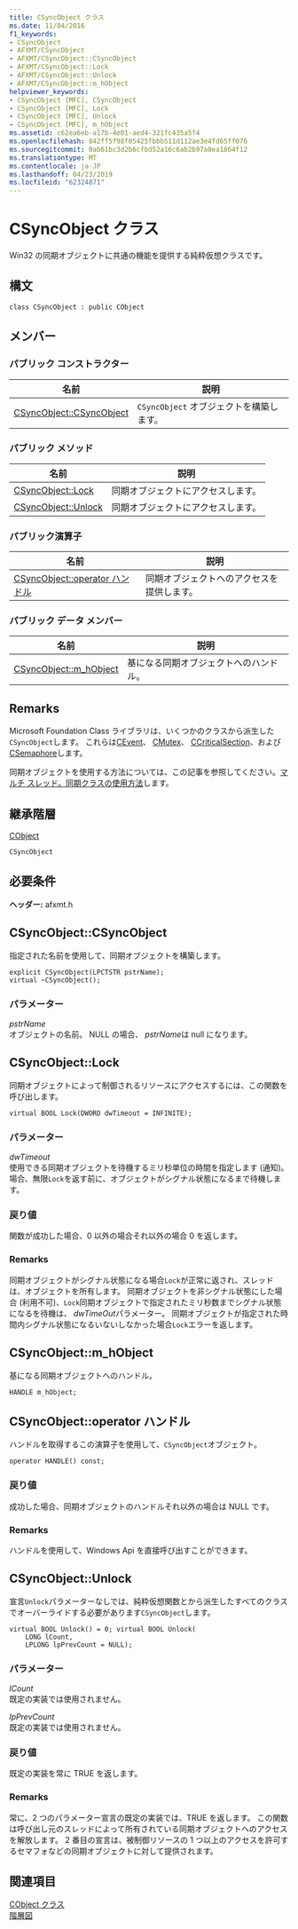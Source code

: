 ```yaml
---
title: CSyncObject クラス
ms.date: 11/04/2016
f1_keywords:
- CSyncObject
- AFXMT/CSyncObject
- AFXMT/CSyncObject::CSyncObject
- AFXMT/CSyncObject::Lock
- AFXMT/CSyncObject::Unlock
- AFXMT/CSyncObject::m_hObject
helpviewer_keywords:
- CSyncObject [MFC], CSyncObject
- CSyncObject [MFC], Lock
- CSyncObject [MFC], Unlock
- CSyncObject [MFC], m_hObject
ms.assetid: c62ea6eb-a17b-4e01-aed4-321fc435a5f4
ms.openlocfilehash: 842ff5f98f05425fbbb511d112ae3e4fd65ff076
ms.sourcegitcommit: 0ab61bc3d2b6cfbd52a16c6ab2b97a8ea1864f12
ms.translationtype: MT
ms.contentlocale: ja-JP
ms.lasthandoff: 04/23/2019
ms.locfileid: "62324871"
---
```

# <a name="csyncobject-class"></a>CSyncObject クラス

Win32 の同期オブジェクトに共通の機能を提供する純粋仮想クラスです。

## <a name="syntax"></a>構文

```
class CSyncObject : public CObject
```

## <a name="members"></a>メンバー

### <a name="public-constructors"></a>パブリック コンストラクター

|名前|説明|
|----------|-----------------|
|[CSyncObject::CSyncObject](#csyncobject)|`CSyncObject` オブジェクトを構築します。|

### <a name="public-methods"></a>パブリック メソッド

|名前|説明|
|----------|-----------------|
|[CSyncObject::Lock](#lock)|同期オブジェクトにアクセスします。|
|[CSyncObject::Unlock](#unlock)|同期オブジェクトにアクセスします。|

### <a name="public-operators"></a>パブリック演算子

|名前|説明|
|----------|-----------------|
|[CSyncObject::operator ハンドル](#operator_handle)|同期オブジェクトへのアクセスを提供します。|

### <a name="public-data-members"></a>パブリック データ メンバー

|名前|説明|
|----------|-----------------|
|[CSyncObject::m_hObject](#m_hobject)|基になる同期オブジェクトへのハンドル。|

## <a name="remarks"></a>Remarks

Microsoft Foundation Class ライブラリは、いくつかのクラスから派生した`CSyncObject`します。 これらは[CEvent](../../mfc/reference/cevent-class.md)、 [CMutex](../../mfc/reference/cmutex-class.md)、 [CCriticalSection](../../mfc/reference/ccriticalsection-class.md)、および[CSemaphore](../../mfc/reference/csemaphore-class.md)します。

同期オブジェクトを使用する方法については、この記事を参照してください。[マルチ スレッド。同期クラスの使用方法](../../parallel/multithreading-how-to-use-the-synchronization-classes.md)します。

## <a name="inheritance-hierarchy"></a>継承階層

[CObject](../../mfc/reference/cobject-class.md)

`CSyncObject`

## <a name="requirements"></a>必要条件

**ヘッダー:** afxmt.h

##  <a name="csyncobject"></a>  CSyncObject::CSyncObject

指定された名前を使用して、同期オブジェクトを構築します。

```
explicit CSyncObject(LPCTSTR pstrName);
virtual ~CSyncObject();
```

### <a name="parameters"></a>パラメーター

*pstrName*<br/>
オブジェクトの名前。 NULL の場合、 *pstrName*は null になります。

##  <a name="lock"></a>  CSyncObject::Lock

同期オブジェクトによって制御されるリソースにアクセスするには、この関数を呼び出します。

```
virtual BOOL Lock(DWORD dwTimeout = INFINITE);
```

### <a name="parameters"></a>パラメーター

*dwTimeout*<br/>
使用できる同期オブジェクトを待機するミリ秒単位の時間を指定します (通知)。 場合、無限`Lock`を返す前に、オブジェクトがシグナル状態になるまで待機します。

### <a name="return-value"></a>戻り値

関数が成功した場合、0 以外の場合それ以外の場合 0 を返します。

### <a name="remarks"></a>Remarks

同期オブジェクトがシグナル状態になる場合`Lock`が正常に返され、スレッドは、オブジェクトを所有します。 同期オブジェクトを非シグナル状態にした場合 (利用不可)、`Lock`同期オブジェクトで指定されたミリ秒数までシグナル状態になるを待機は、 *dwTimeOut*パラメーター。 同期オブジェクトが指定された時間内シグナル状態になるいないしなかった場合`Lock`エラーを返します。

##  <a name="m_hobject"></a>  CSyncObject::m_hObject

基になる同期オブジェクトへのハンドル。

```
HANDLE m_hObject;
```

##  <a name="operator_handle"></a>  CSyncObject::operator ハンドル

ハンドルを取得するこの演算子を使用して、`CSyncObject`オブジェクト。

```
operator HANDLE() const;
```

### <a name="return-value"></a>戻り値

成功した場合、同期オブジェクトのハンドルそれ以外の場合は NULL です。

### <a name="remarks"></a>Remarks

ハンドルを使用して、Windows Api を直接呼び出すことができます。

##  <a name="unlock"></a>  CSyncObject::Unlock

宣言`Unlock`パラメーターなしでは、純粋仮想関数とから派生したすべてのクラスでオーバーライドする必要があります`CSyncObject`します。

```
virtual BOOL Unlock() = 0; virtual BOOL Unlock(
    LONG lCount,
    LPLONG lpPrevCount = NULL);
```

### <a name="parameters"></a>パラメーター

*lCount*<br/>
既定の実装では使用されません。

*lpPrevCount*<br/>
既定の実装では使用されません。

### <a name="return-value"></a>戻り値

既定の実装を常に TRUE を返します。

### <a name="remarks"></a>Remarks

常に、2 つのパラメーター宣言の既定の実装では、TRUE を返します。 この関数は呼び出し元のスレッドによって所有されている同期オブジェクトへのアクセスを解放します。 2 番目の宣言は、被制御リソースの 1 つ以上のアクセスを許可するセマフォなどの同期オブジェクトに対して提供されます。

## <a name="see-also"></a>関連項目

[CObject クラス](../../mfc/reference/cobject-class.md)<br/>
[階層図](../../mfc/hierarchy-chart.md)
